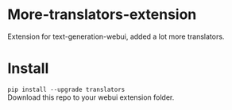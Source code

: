 # More-translators-extension
Extension for text-generation-webui, added a lot more translators.
# Install  
`pip install --upgrade translators`  
Download this repo to your webui extension folder.
